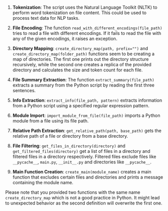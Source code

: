 
1. **Tokenization**: The script uses the Natural Language Toolkit (NLTK) to perform word tokenization on file content. This could be used to process text data for NLP tasks.

2. **File Encoding**: The function `read_with_different_encodings(file_path)` tries to read a file with different encodings. If it fails to read the file with any of the given encodings, it raises an exception.

3. **Directory Mapping**: `create_directory_map(path, prefix="")` and `create_directory_map(folder_path)` functions seem to be creating a map of directories. The first one prints out the directory structure recursively, while the second one creates a replica of the provided directory and calculates the size and token count for each file.

4. **File Summary Extraction**: The function `extract_summary(file_path)` extracts a summary from the Python script by reading the first three sentences.

5. **Info Extraction**: `extract_info(file_path, pattern)` extracts information from a Python script using a specified regular expression pattern.

6. **Module Import**: `import_module_from_file(file_path)` imports a Python module from a file using its file path.

7. **Relative Path Extraction**: `get_relative_path(path, base_path)` gets the relative path of a file or directory from a base directory.

8. **File Filtering**: `get_files_in_directory(directory)` and `get_filtered_files(directory)` get a list of files in a directory and filtered files in a directory respectively. Filtered files exclude files like `__pycache__`, `main.py`, `__init__.py` and directories like `__pycache__`.

9. **Main Function Creation**: `create_main(module_name)` creates a main function that excludes certain files and directories and prints a message containing the module name. 

Please note that you provided two functions with the same name `create_directory_map` which is not a good practice in Python. It might lead to unexpected behavior as the second definition will overwrite the first one. 

